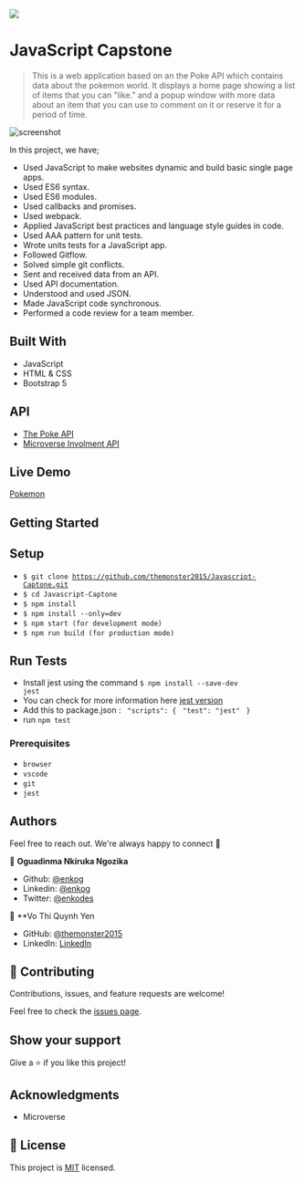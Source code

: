 ![](https://img.shields.io/badge/Microverse-blueviolet)

# JavaScript Capstone

> This is a web application based on an the Poke API which contains data about the pokemon world. It displays a home page showing a list of items that you can "like." and a popup window with more data about an item that you can use to comment on it or reserve it for a period of time.


![screenshot](./screenshot.png)

In this project, we have;

- Used JavaScript to make websites dynamic and build basic single page apps.
- Used ES6 syntax.
- Used ES6 modules.
- Used callbacks and promises.
- Used webpack.
- Applied JavaScript best practices and language style guides in code.
- Used AAA pattern for unit tests.
- Wrote units tests for a JavaScript app.
- Followed Gitflow.
- Solved simple git conflicts.
- Sent and received data from an API.
- Used API documentation.
- Understood and used JSON.
- Made JavaScript code synchronous.
- Performed a code review for a team member.

## Built With

- JavaScript
- HTML & CSS
- Bootstrap 5

## API 
- [The Poke API](https://pokeapi.co/)
- [Microverse Involment API](https://www.notion.so/microverse/Involvement-API-869e60b5ad104603aa6db59e08150270)

## Live Demo

[Pokemon](https://themonster2015.github.io/Javascript-Captone/)

## Getting Started

##  Setup    <a name = "setup"></a>

  - <code>$ git clone https://github.com/themonster2015/Javascript-Captone.git</code>
  - <code>$ cd Javascript-Captone</code>
  - <code>$ npm install</code>
  - <code>$ npm install --only=dev</code>
  - <code>$ npm start (for development mode)</code>
  - <code>$ npm run build (for production mode)</code>

## Run Tests

- Install jest using the command <code>$ npm install --save-dev jest</code>
- You can check for more information here <a href="https://jestjs.io/">jest version</a>
- Add this to package.json :
  ` "scripts": {`
     ` "test": "jest"`
  ` }`
- run <code>npm test</code>

### Prerequisites
- `browser`
- `vscode`
- `git`
- `jest`

## Authors

Feel free to reach out. We're always happy to connect :slightly_smiling_face:

👤 **Oguadinma Nkiruka Ngozika**

- Github: [@enkog](https://github.com/enkog)
- Linkedin: [@enkog](https://www.linkedin.com/in/enkog/)
- Twitter: [@enkodes](https://twitter.com/enkodes)

👤 **Vo Thi Quynh Yen

- GitHub: [@themonster2015](https://github.com/themonster2015)
- LinkedIn: [LinkedIn](https://www.linkedin.com/in/jen-vo-89bbb74b/)

## 🤝 Contributing

Contributions, issues, and feature requests are welcome!

Feel free to check the [issues page](../../issues/).

## Show your support

Give a ⭐️ if you like this project!

## Acknowledgments

- Microverse

## 📝 License

This project is [MIT](./MIT.md) licensed.
